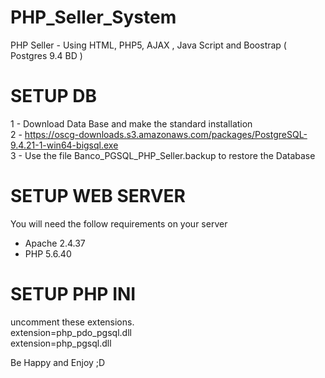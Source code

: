 # PHP_Seller_System
PHP Seller  - Using HTML, PHP5, AJAX , Java Script and Boostrap ( Postgres 9.4 BD )

# SETUP DB

1 - Download Data Base and make the standard installation <br>
2 - https://oscg-downloads.s3.amazonaws.com/packages/PostgreSQL-9.4.21-1-win64-bigsql.exe <br>
3 - Use the file Banco_PGSQL_PHP_Seller.backup to restore the Database <br>

# SETUP WEB SERVER
  You will need the follow requirements on your server
  + Apache 2.4.37
  + PHP 5.6.40

# SETUP PHP INI
  uncomment these extensions.<br>
  extension=php_pdo_pgsql.dll<br>
  extension=php_pgsql.dll<br>
  
  
  Be Happy and Enjoy ;D
